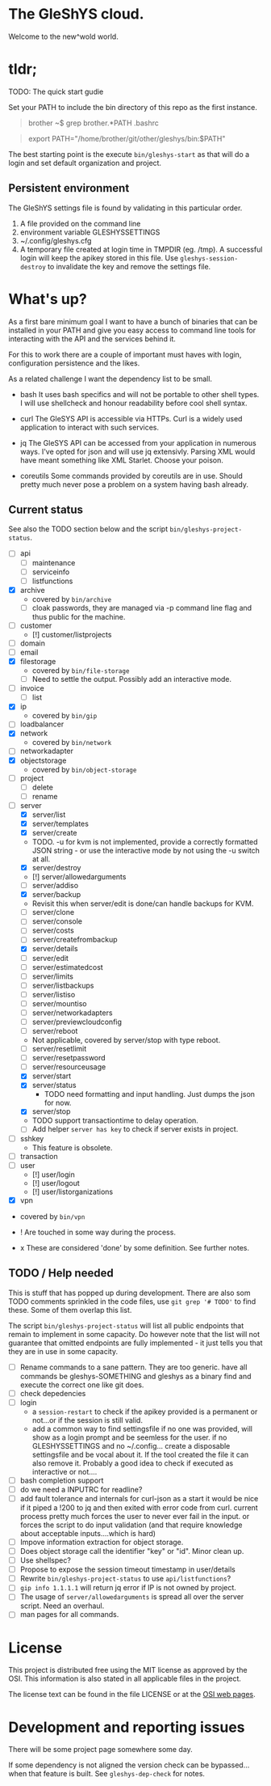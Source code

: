 # The GleShYS cloud.

Welcome to the new^wold world.

# tldr;

TODO: The quick start gudie

Set your PATH to include the bin directory of this repo as the first
instance.

> brother ~$ grep brother.*PATH .bashrc

> export PATH="/home/brother/git/other/gleshys/bin:$PATH"


The best starting point is the execute `bin/gleshys-start` as that
will do a login and set default organization and project.

## Persistent environment

The GleShYS settings file is found by validating in this particular
order.

1. A file provided on the command line
2. environment variable GLESHYSSETTINGS
3. ~/.config/gleshys.cfg
4. A temporary file created at login time in TMPDIR (eg. /tmp). A
   successful login will keep the apikey stored in this file. Use
   `gleshys-session-destroy` to invalidate the key and remove the
   settings file.

# What's up?

As a first bare minimum goal I want to have a bunch of binaries that
can be installed in your PATH and give you easy access to command line
tools for interacting with the API and the services behind it.

For this to work there are a couple of important must haves with
login, configuration persistence and the likes.

As a related challenge I want the dependency list to be small.

* bash
  It uses bash specifics and will not be portable to other shell
  types. I will use shellcheck and honour readability before cool
  shell syntax.

* curl
  The GleSYS API is accessible via HTTPs. Curl is a widely used
  application to interact with such services.

* jq
  The GleSYS API can be accessed from your application in numerous
  ways. I've opted for json and will use jq extensivly. Parsing XML
  would have meant something like XML Starlet. Choose your poison.

* coreutils
  Some commands provided by coreutils are in use. Should pretty much
  never pose a problem on a system having bash already.

## Current status

See also the TODO section below and the script
`bin/gleshys-project-status`.

* [ ] api
  * [ ] maintenance
  * [ ] serviceinfo
  * [ ] listfunctions
* [x] archive
  * covered by `bin/archive`
  * [ ] cloak passwords, they are managed via -p command line flag and
        thus public for the machine.
* [ ] customer
  * [!] customer/listprojects
* [ ] domain
* [ ] email
* [x] filestorage
  * covered by `bin/file-storage`
  * [ ] Need to settle the output. Possibly add an interactive mode.
* [ ] invoice
  * [ ] list
* [x] ip
  * covered by `bin/gip`
* [ ] loadbalancer
* [x] network
  * covered by `bin/network`
* [ ] networkadapter
* [x] objectstorage
  * covered by `bin/object-storage`
* [ ] project
  * [ ] delete
  * [ ] rename
* [ ] server
  * [x] server/list
  * [x] server/templates
  * [x] server/create
   * TODO. -u for kvm is not implemented, provide a correctly
     formatted JSON string - or use the interactive mode by not using
     the -u switch at all.
  * [x] server/destroy
  * [!] server/allowedarguments
  * [ ] server/addiso
  * [x] server/backup
   * Revisit this when server/edit is done/can handle backups for KVM.
  * [ ] server/clone
  * [ ] server/console
  * [ ] server/costs
  * [ ] server/createfrombackup
  * [x] server/details
  * [ ] server/edit
  * [ ] server/estimatedcost
  * [ ] server/limits
  * [ ] server/listbackups
  * [ ] server/listiso
  * [ ] server/mountiso
  * [ ] server/networkadapters
  * [ ] server/previewcloudconfig
  * [ ] server/reboot
   * Not applicable, covered by server/stop with type reboot.
  * [ ] server/resetlimit
  * [ ] server/resetpassword
  * [ ] server/resourceusage
  * [x] server/start
  * [x] server/status
    * TODO need formatting and input handling. Just dumps the json for
      now.
  * [x] server/stop
   * TODO support transactiontime to delay operation.
  * [ ] Add helper `server has key` to check if server exists in
        project.
* [ ] sshkey
  * This feature is obsolete.
* [ ] transaction
* [ ] user
  * [!] user/login
  * [!] user/logout
  * [!] user/listorganizations
* [x] vpn
 * covered by `bin/vpn`

* ! Are touched in some way during the process.
* x These are considered 'done' by some definition. See further notes.

## TODO / Help needed

This is stuff that has popped up during development. There are also
som TODO comments sprinkled in the code files, use `git grep '# TODO'`
to find these. Some of them overlap this list.

The script `bin/gleshys-project-status` will list all public endpoints
that remain to implement in some capacity. Do however note that the
list will not guarantee that omitted endpoints are fully implemented -
it just tells you that they are in use in some capacity.

* [ ] Rename commands to a sane pattern. They are too generic.  have
  all commands be gleshys-SOMETHING and gleshys as a binary find and
  execute the correct one like git does.
* [ ] check depedencies
* [ ] login
  * a `session-restart` to check if the apikey provided is a permanent
    or not...or if the session is still valid.
  * add a common way to find settingsfile if no one was provided, will
    show as a login prompt and be seemless for the user.  if no
    GLESHYSSETTINGS and no ~/.config... create a disposable
    settingsfile and be vocal about it. If the tool created the file
    it can also remove it.
	Probably a good idea to check if executed as interactive or not....
* [ ] bash completion support
* [ ] do we need a INPUTRC for readline?
* [ ] add fault tolerance and internals for curl-json
      as a start it would be nice if it piped a !200 to jq and then
      exited with error code from curl. current process pretty much
      forces the user to never ever fail in the input. or forces the
      script to do input validation (and that require knowledge about
      acceptable inputs....which is hard)
* [ ] Impove information extraction for object storage.
* [ ] Does object storage call the identifier "key" or "id". Minor
      clean up.
* [ ] Use shellspec?
* [ ] Propose to expose the session timeout timestamp in user/details
* [ ] Rewrite `bin/gleshys-project-status` to use `api/listfunctions`?
* [ ] `gip info 1.1.1.1` will return jq error if IP is not owned by
      project.
* [ ] The usage of `server/allowedarguments` is spread all over the
      server script. Need an overhaul.
* [ ] man pages for all commands.

# License

This project is distributed free using the MIT license as approved by
the OSI. This information is also stated in all applicable files in
the project.

The license text can be found in the file LICENSE or at the [OSI web
pages](https://opensource.org/licenses/MIT).

# Development and reporting issues

There will be some project page somewhere some day.

If some dependency is not aligned the version check can be
bypassed... when that feature is built.
See `gleshys-dep-check` for notes.
